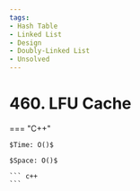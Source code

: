 ```yaml
---
tags:
- Hash Table
- Linked List
- Design
- Doubly-Linked List
- Unsolved
---
```



# 460. LFU Cache

=== "C++"

    $Time: O()$

    $Space: O()$

    ``` c++
    ```
